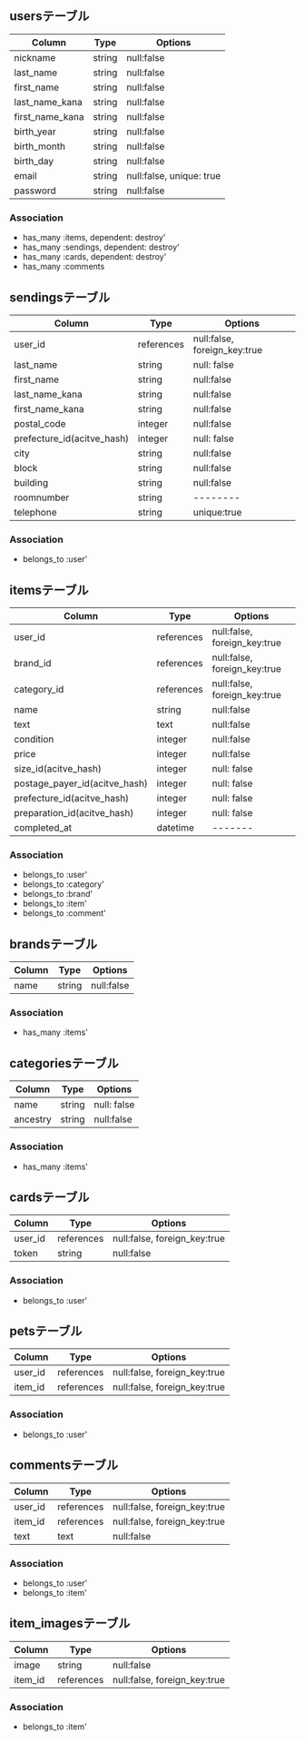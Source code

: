 ## usersテーブル

|Column|Type|Options|
|------|----|-------|
|nickname|string|null:false|
|last_name|string|null:false|
|first_name|string|null:false|
|last_name_kana|string|null:false|
|first_name_kana|string|null:false|
|birth_year|string|null:false|
|birth_month|string|null:false|
|birth_day|string|null:false|
|email|string|null:false, unique: true|
|password|string|null:false|


### Association
- has_many :items, dependent: destroy'
- has_many :sendings, dependent: destroy'
- has_many :cards, dependent: destroy'
- has_many :comments

## sendingsテーブル

|Column|Type|Options|
|------|----|-------|
|user_id|references|null:false, foreign_key:true|
|last_name|string|null: false|
|first_name|string|null:false|
|last_name_kana|string|null:false|
|first_name_kana|string|null:false|
|postal_code|integer|null:false|
|prefecture_id(acitve_hash)|integer|null: false|
|city|string|null:false|
|block|string|null:false|
|building|string|null:false|
|roomnumber|string|--------|
|telephone|string|unique:true|

### Association
- belongs_to :user'


## itemsテーブル

|Column|Type|Options|
|------|----|-------|
|user_id|references|null:false, foreign_key:true|
|brand_id|references|null:false, foreign_key:true|
|category_id|references|null:false, foreign_key:true|
|name|string|null:false|
|text|text|null:false|
|condition|integer|null:false|
|price|integer|null:false|
|size_id(acitve_hash)|integer|null: false|
|postage_payer_id(acitve_hash)|integer|null: false|
|prefecture_id(acitve_hash)|integer|null: false|
|preparation_id(acitve_hash)|integer|null: false|
|completed_at|datetime|-------|


### Association
- belongs_to :user'
- belongs_to :category'
- belongs_to :brand'
- belongs_to :item'
- belongs_to :comment'


## brandsテーブル

|Column|Type|Options|
|------|----|-------|
|name|string|null:false|

### Association
- has_many :items'


## categoriesテーブル
|Column|Type|Options|
|------|----|-------|
|name|string|null: false|
|ancestry|string|null:false|

### Association
- has_many :items'


## cardsテーブル
|Column|Type|Options|
|------|----|-------|
|user_id|references|null:false, foreign_key:true|
|token|string|null:false|

### Association
- belongs_to :user'


## petsテーブル
|Column|Type|Options|
|------|----|-------|
|user_id|references|null:false, foreign_key:true|
|item_id|references|null:false, foreign_key:true|

### Association
- belongs_to :user'

## commentsテーブル
|Column|Type|Options|
|------|----|-------|
|user_id|references|null:false, foreign_key:true|
|item_id|references|null:false, foreign_key:true|
|text|text|null:false|

### Association
- belongs_to :user'
- belongs_to :item'

## item_imagesテーブル
|Column|Type|Options|
|------|----|-------|
|image|string|null:false|
|item_id|references|null:false, foreign_key:true|

### Association
- belongs_to :item'